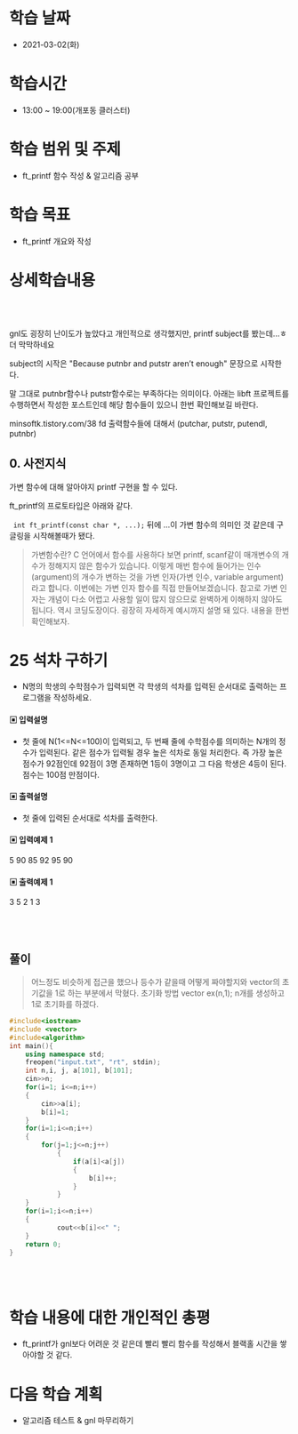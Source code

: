 # 학습 날짜  

* 2021-03-02(화)  



# 학습시간

* 13:00 ~ 19:00(개포동 클러스터)



# 학습 범위 및 주제 

* ft_printf 함수 작성 & 알고리즘 공부



# 학습 목표

* ft_printf 개요와 작성



# 상세학습내용

<br/><br/>


gnl도 굉장히 난이도가 높았다고 개인적으로 생각했지만, printf subject를 봤는데...ㅎ 더 막막하네요

subject의 시작은 "Because putnbr and putstr aren’t enough" 문장으로 시작한다.

말 그대로 putnbr함수나 putstr함수로는 부족하다는 의미이다. 아래는 libft 프로젝트를 수행하면서 작성한 포스트인데 해당 함수들이 있으니 한번 확인해보길 바란다.

minsoftk.tistory.com/38
fd 출력함수들에 대해서 (putchar, putstr, putendl, putnbr)


## 0. 사전지식


가변 함수에 대해 알아야지 printf 구현을 할 수 있다.

ft_printf의 프로토타입은 아래와 같다.

``` int ft_printf(const char *, ...);```
뒤에 ...이 가변 함수의 의미인 것 같은데 구글링을 시작해볼때가 됐다.


> 가변함수란?
> C 언어에서 함수를 사용하다 보면 printf, scanf같이 매개변수의 개수가 정해지지 않은 함수가 있습니다. 이렇게 매번 함수에 들어가는 인수(argument)의 개수가 변하는 것을 가변 인자(가변 인수, variable argument)라고 합니다.
> 이번에는 가변 인자 함수를 직접 만들어보겠습니다. 참고로 가변 인자는 개념이 다소 어렵고 사용할 일이 많지 않으므로 완벽하게 이해하지 않아도 됩니다.
> 역시 코딩도장이다. 굉장히 자세하게 예시까지 설명 돼 있다. 내용을 한번 확인해보자.



# 25 석차 구하기
* N명의 학생의 수학점수가 입력되면 각 학생의 석차를 입력된 순서대로 출력하는 프로그램을 작성하세요.



#### ▣ 입력설명
* 첫 줄에 N(1<=N<=100)이 입력되고, 두 번째 줄에 수학점수를 의미하는 N개의 정수가 입력된다. 같은 점수가 입력될 경우 높은 석차로 동일 처리한다. 즉 가장 높은 점수가 92점인데 92점이 3명 존재하면 1등이 3명이고 그 다음 학생은 4등이 된다. 점수는 100점 만점이다.


#### ▣ 출력설명
* 첫 줄에 입력된 순서대로 석차를 출력한다.



#### ▣ 입력예제 1
5
90 85 92 95 90

#### ▣ 출력예제 1
3 5 2 1 3

  
  
<br><br> 
  


## 풀이
> 어느정도 비슷하게 접근을 했으나 등수가 같을때 어떻게 짜야할지와 vector의 초기값을 1로 하는 부분에서 막혔다. 초기화 방법 vector<int> ex(n,1); n개를 생성하고 1로 초기화를 하겠다.
```c++
#include<iostream>
#include <vector>
#include<algorithm>
int main(){
	using namespace std;
	freopen("input.txt", "rt", stdin);	
	int n,i, j, a[101], b[101];
	cin>>n;
	for(i=1; i<=n;i++)
	{
		cin>>a[i];
		b[i]=1;
	}
	for(i=1;i<=n;i++)
	{
		for(j=1;j<=n;j++)
			{
				if(a[i]<a[j])
				{
					b[i]++;
				}
			}
	}
	for(i=1;i<=n;i++)
	{
			cout<<b[i]<<" ";
	}
	return 0;
}

```


<br/>
<br/>

# 학습 내용에 대한 개인적인 총평

* ft_printf가 gnl보다 어려운 것 같은데 빨리 빨리 함수를 작성해서 블랙홀 시간을 쌓아야할 것 같다.



# 다음 학습 계획 

* 알고리즘 테스트 & gnl 마무리하기

